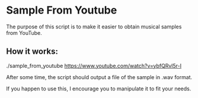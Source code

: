 # Sample From Youtube

The purpose of this script is to make it easier to obtain musical samples from YouTube.

## How it works:
  ./sample_from_youtube https://www.youtube.com/watch?v=ybfQRvl5r-I

After some time, the script should output a file of the sample in .wav format.

If you happen to use this, I encourage you to manipulate it to fit your needs.
